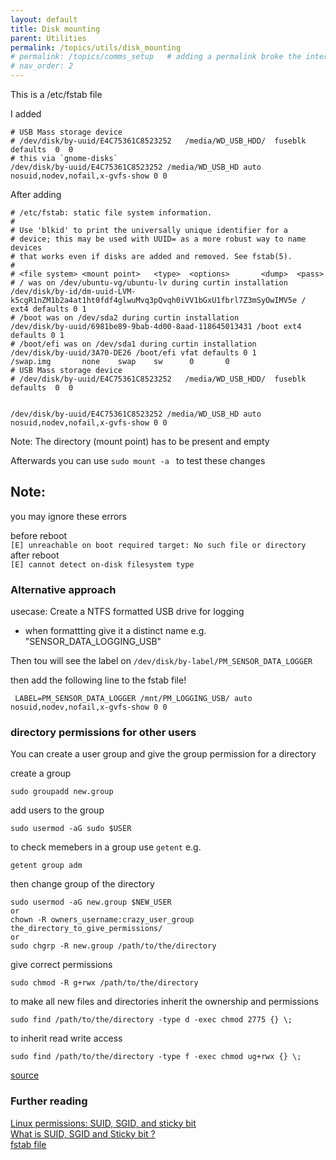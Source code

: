 ```yaml
---
layout: default
title: Disk mounting 
parent: Utilities
permalink: /topics/utils/disk_mounting
# permalink: /topics/comms_setup   # adding a permalink broke the internal linking to a topic 
# nav_order: 2
---
```


This is a /etc/fstab file 

I added 
```
# USB Mass storage device 
# /dev/disk/by-uuid/E4C75361C8523252   /media/WD_USB_HDD/  fuseblk  defaults  0  0
# this via `gnome-disks`
/dev/disk/by-uuid/E4C75361C8523252 /media/WD_USB_HD auto nosuid,nodev,nofail,x-gvfs-show 0 0
```


After adding 

```
# /etc/fstab: static file system information.
#
# Use 'blkid' to print the universally unique identifier for a
# device; this may be used with UUID= as a more robust way to name devices
# that works even if disks are added and removed. See fstab(5).
#
# <file system> <mount point>   <type>  <options>       <dump>  <pass>
# / was on /dev/ubuntu-vg/ubuntu-lv during curtin installation
/dev/disk/by-id/dm-uuid-LVM-k5cgR1nZM1b2a4at1ht0fdf4glwuMvq3pQvqh0iVV1bGxU1fbrl7Z3mSyOwIMV5e / ext4 defaults 0 1
# /boot was on /dev/sda2 during curtin installation
/dev/disk/by-uuid/6981be89-9bab-4d00-8aad-118645013431 /boot ext4 defaults 0 1
# /boot/efi was on /dev/sda1 during curtin installation
/dev/disk/by-uuid/3A70-DE26 /boot/efi vfat defaults 0 1
/swap.img       none    swap    sw      0       0
# USB Mass storage device 
# /dev/disk/by-uuid/E4C75361C8523252   /media/WD_USB_HDD/  fuseblk  defaults  0  0


/dev/disk/by-uuid/E4C75361C8523252 /media/WD_USB_HD auto nosuid,nodev,nofail,x-gvfs-show 0 0
```

Note: The directory (mount point) has to be present and empty 

Afterwards you can use `sudo mount -a ` to test these changes

## Note: 
you may ignore these errors 

before reboot <br/>
`[E] unreachable on boot required target: No such file or directory` <br/>
after reboot <br/>
`[E] cannot detect on-disk filesystem type`



### Alternative approach 

usecase: Create a NTFS formatted USB drive for logging 
 * when formattting give it a distinct name e.g. "SENSOR_DATA_LOGGING_USB"

 Then tou will see the label on `/dev/disk/by-label/PM_SENSOR_DATA_LOGGER`

 then add the following line to the fstab file! 

```
 LABEL=PM_SENSOR_DATA_LOGGER /mnt/PM_LOGGING_USB/ auto nosuid,nodev,nofail,x-gvfs-show 0 0
```


### directory permissions for other users 

You can create a user group and give the group permission for a directory 

create a group 

```
sudo groupadd new.group
```

add users to the group 

```
sudo usermod -aG sudo $USER

```

to check memebers in a group use `getent`
e.g. 
```
getent group adm
```



then change group of the directory


```
sudo usermod -aG new.group $NEW_USER
or
chown -R owners_username:crazy_user_group the_directory_to_give_permissions/
or
sudo chgrp -R new.group /path/to/the/directory

```

give correct permissions

```
sudo chmod -R g+rwx /path/to/the/directory
```

to make all new files and directories inherit the ownership and permissions

```
sudo find /path/to/the/directory -type d -exec chmod 2775 {} \;    
``` 

to inherit read write access 

```
sudo find /path/to/the/directory -type f -exec chmod ug+rwx {} \;
```

[source](https://superuser.com/questions/19318/how-can-i-give-write-access-of-a-folder-to-all-users-in-linux)


### Further reading

[Linux permissions: SUID, SGID, and sticky bit](https://www.redhat.com/sysadmin/suid-sgid-sticky-bit) <br/>
[What is SUID, SGID and Sticky bit ?](https://www.thegeekdiary.com/what-is-suid-sgid-and-sticky-bit/) <br/>
[fstab file](https://wiki.debian.org/fstab) <br/>
